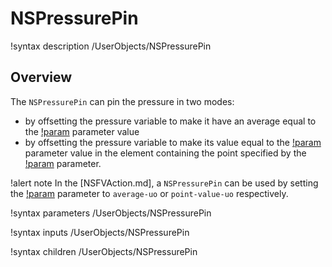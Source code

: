 # NSPressurePin

!syntax description /UserObjects/NSPressurePin

## Overview

The `NSPressurePin` can pin the pressure in two modes:

- by offsetting the pressure variable to make it have an average equal to the [!param](/UserObjects/NSPressurePin/phi0) parameter value
- by offsetting the pressure variable to make its value equal to the [!param](/UserObjects/NSPressurePin/phi0) parameter value in the element
  containing the point specified by the [!param](/UserObjects/NSPressurePin/point) parameter.


!alert note
In the [NSFVAction.md], a `NSPressurePin` can be used by setting the [!param](/Modules/NavierStokesFV/pinned_pressure_type) parameter
to `average-uo` or `point-value-uo` respectively.

!syntax parameters /UserObjects/NSPressurePin

!syntax inputs /UserObjects/NSPressurePin

!syntax children /UserObjects/NSPressurePin
